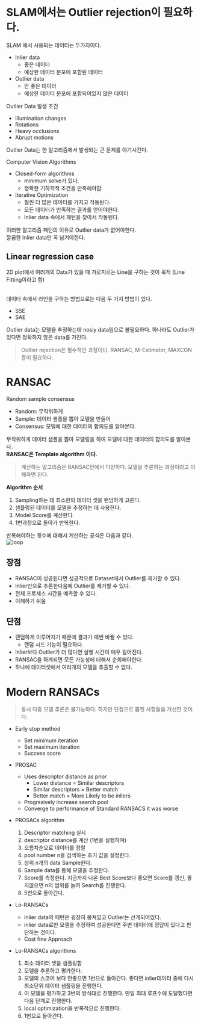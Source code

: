 # SLAM에서는 Outlier rejection이 필요하다. 

SLAM 에서 사용되는 데이터는 두가지이다.
+ Inlier data
  + 좋은 데이터
  + 예상한 데이터 분포에 포함된 데이터
+ Outlier data
  + 안 좋은 데이터
  + 예상한 데이터 분포에 포함되어있지 않은 데이터

Outlier Data 발생 조건
+ Illumination changes
+ Rotations
+ Heavy occlusions
+ Abrupt motions

Outlier Data는 한 알고리즘에서 발생되는 큰 문제를 야기시킨다.

Computer Vision Algorithms
+ Closed-form algorithms
  + minimum solve가 있다.
  + 정확한 기하학적 조건을 만족해야함.
+ Iterative Optimization
  + 훨씬 더 많은 데이터를 가지고 작동된다. 
  + 모든 데이터가 만족하는 결과를 얻어야한다. 
  + Inlier data 속에서 패턴을 찾아서 작동된다. 

이러한 알고리즘 패턴의 이유로 Outlier data가 없어야한다. 
<br>
깔끔한 Inlier data만 꼭 남겨야한다. 

## Linear regression case
2D plot에서 여러개의 Data가 있을 때 가로지르는 Line을 구하는 것이 목적 (Line Fitting이라고 함)

<br> 데이터 속에서 라인을 구하는 방법으로는 다음 두 가지 방법이 있다. 
+ SSE
+ SAE

Outlier data는 모델을 추정하는데 nosiy data임으로 불필요하다. 하나라도 Outlier가 있다면 정확하지 않은 data를 가진다.

> Outlier rejection은 필수적인 과정이다. RANSAC, M-Estimator, MAXCON등이 필요하다.

# RANSAC
Random sample consensus
+ Random: 무작위하게
+ Sample: 데이터 샘플을 뽑아 모델을 만들어
+ Consensus: 모델에 대한 데이터의 합의도를 알아본다. 

무작위하게 데이터 샘플을 뽑아 모델링을 하여 모델에 대한 데이터의 합의도를 알아본다.
<br>
**RANSAC은 Template algorithm 이다.** 
> 계산하는 알고리즘은 RANSAC안에서 다양하다. 모델을 추론하는 과정이라고 이해하면 된다. 

**Algorithm 순서**
1. Sampling하는 데 최소한의 데이터 셋을 랜덤하게 고른다. 
2. 샘플링된 데이터를 모델을 추정하는 데 사용한다. 
3. Model Score를 계산한다. 
4. 1번과정으로 돌아가 반복한다. 

반복해야하는 횟수에 대해서 계산하는 공식은 다음과 같다. <br>
![loop](img/BestLoop.jpg)<br>

## 장점
+ RANSAC이 성공된다면 성공적으로 Dataset에서 Outlier를 제거할 수 있다. 
+ Inlier만으로 추론한다음에 Outlier를 제거할 수 있다. 
+ 전체 프로세스 시간을 예측할 수 있다. 
+ 이해하기 쉬움

## 단점
+ 랜덤하게 이루어지기 때문에 결과가 매번 바뀔 수 있다. 
  + 랜덤 시드 기능이 필요하다. 
+ Inlier보다 Outlier가 더 많다면 실행 시간이 매우 길어진다. 
+ RANSAC을 하게되면 모든 가능성에 대해서 순회해야한다. 
+ 하나에 데이터셋에서 여러개의 모델을 추출할 수 없다. 

# Modern RANSACs
> 동시 다중 모델 추론은 불가능하다. 하지만 단점으로 뽑힌 사항들을 개선한 것이다. 

+ Early stop method
  + Set minimum iteration
  + Set maximum iteration
  + Success score
+ PROSAC
  + Uses descriptor distance as prior
    + Lower distance = Similar descriptors
    + Similar descriptors = Better match
    + Better match = More Likely to be inliers
  + Progrssively increase search pool
  + Converge to performance of Standard RANSACS it was worse

+ PROSACs algorithm
  1. Descriptor matching 실시
  2. descriptor distance를 계산 (1번을 실행하며)
  3. 오름차순으로 데이터를 정렬
  4. pool number n을 검색하는 초기 값을 설정한다. 
  5. 상위 n개의 data Sample한다. 
  6. Sample data를 통해 모델을 추정한다. 
  7. Score를 측정한다. 지금까지 나온 Best Score보다 좋으면 Score를 갱신, 좋지않으면 n의 범위를 늘려 Search를 진행한다. 
  8. 5번으로 돌아간다.

+ Lo-RANSACs
  + inlier data의 패턴은 굉장히 뭉쳐있고 Outlier는 산개되어있다. 
  + inlier data로만 모델을 추정하여 성공한다면 주변 데이터에 정답이 있다고 판단하는 것이다. 
  + Cost fine Approach
+ Lo-RANSACs algorithms
  1. 최소 데이터 셋을 샘플링함
  2. 모델을 추론하고 평가한다. 
  3. 모델의 스코어 보다 안좋으면 1번으로 돌아간다. 좋다면 inlier데이터 중에 다시 최소단위 데이터 샘플링을 진행한다. 
  4. 이 모델을 평가하고 3번의 방식대로 진행한다. 만일 최대 루프수에 도달했다면 다음 단계로 진행한다. 
  5. local optimization을 반복적으로 진행한다. 
  6. 1번으로 돌아간다. 
